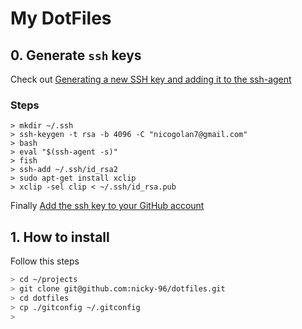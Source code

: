 # My DotFiles

## 0. Generate `ssh` keys

Check out [Generating a new SSH key and adding it to the ssh-agent](https://help.github.com/articles/generating-a-new-ssh-key-and-adding-it-to-the-ssh-agent/)

### Steps

```ssh
> mkdir ~/.ssh
> ssh-keygen -t rsa -b 4096 -C "nicogolan7@gmail.com"
> bash
> eval "$(ssh-agent -s)"
> fish
> ssh-add ~/.ssh/id_rsa2
> sudo apt-get install xclip
> xclip -sel clip < ~/.ssh/id_rsa.pub
```

Finally [Add the ssh key to your GitHub account](https://help.github.com/articles/adding-a-new-ssh-key-to-your-github-account)

## 1. How to install

Follow this steps

```sh
> cd ~/projects
> git clone git@github.com:nicky-96/dotfiles.git
> cd dotfiles
> cp ./gitconfig ~/.gitconfig
>
```
